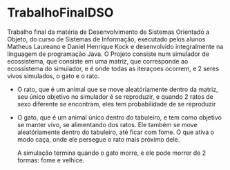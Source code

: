 # TrabalhoFinalDSO
  Trabalho final da matéria de Desenvolvimento de Sistemas Orientado a Objeto, 
do curso de Sistemas de Informação, executado pelos alunos Matheus Laureano e Daniel Henrique Kock e desenvolvido 
integralmente na linguagem de programação Java.
  O Projeto consiste num simulador de ecossistema, que consiste em uma matriz, que corresponde ao ecossistema 
do simulador, e é onde todas as iteraçoes ocorrem, e 2 seres vivos simulados, o gato e o rato.

  - O rato, que é um animal que se move aleatóriamente dentro da matriz, seu único objetivo no simulador é 
 se reproduzir, e quando 2 ratos de sexo diferente se encontram, eles tem probabilidade de se reproduzir
 
  - O gato, que é um animal único dentro do tabuleiro, e tem como objetivo se manter vivo, se alimentando dos ratos. Ele também
 se move aleatóriamente dentro do tabuleiro, até ficar com fome. O que ativa o modo caça, onde ele persegue o rato mais
 próximo dele.
 
    A simulação termina quando o gato morre, e ele pode morrer de 2 formas: fome e velhice.
 
  
 
 
